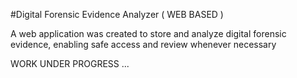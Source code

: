 #Digital Forensic Evidence Analyzer ( WEB BASED ) 

A web application was created to store and analyze digital forensic evidence, enabling safe access and review whenever necessary


WORK UNDER PROGRESS ...
